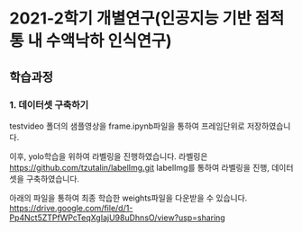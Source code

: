 # 2021-2학기 개별연구(인공지능 기반 점적통 내 수액낙하 인식연구)


## 학습과정
### 1. 데이터셋 구축하기
testvideo 폴더의 샘플영상을 frame.ipynb파일을 통하여 프레임단위로 저장하였습니다.

이후, yolo학습을 위하여 라벨링을 진행하였습니다.
라벨링은 https://github.com/tzutalin/labelImg.git labelImg를 통하여 라벨링을 진행, 데이터셋을 구축하였습니다.





아래의 파일을 통하여 최종 학습한 weights파일을 다운받을 수 있습니다.<br>
https://drive.google.com/file/d/1-Pp4Nct5ZTPfWPcTeqXgIajU98uDhnsO/view?usp=sharing
